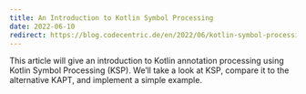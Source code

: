 ```yaml
---
title: An Introduction to Kotlin Symbol Processing
date: 2022-06-10
redirect: https://blog.codecentric.de/en/2022/06/kotlin-symbol-processing-introduction/
---
```

This article will give an introduction to Kotlin annotation processing using Kotlin Symbol Processing (KSP). We’ll take a look at KSP, compare it to the alternative KAPT, and implement a simple example.
